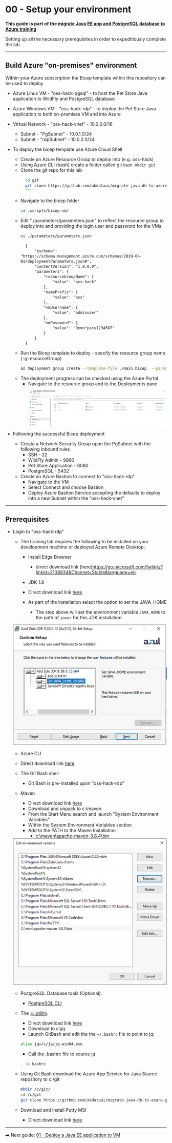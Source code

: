 # 00 - Setup your environment

__This guide is part of the [migrate Java EE app and PostgreSQL database to Azure training](../README.md)__

Setting up all the necessary prerequisites in order to expeditiously complete the lab.

---
## Build Azure "on-premises" environment

Within your Azure subscription the Bicep template within this repository can be used to deploy
* Azure Linux VM - "oss-hack-pgsql" - to host the Pet Store Java application to WildFly and PostgreSQL database
* Azure Windows VM - "oss-hack-rdp" - to deploy the Pet Store Java application to both on-premises VM and into Azure
* Virtual Network - "oss-hack-vnet" - 10.0.0.0/16
  * Subnet - "PgSubnet" - 10.0.1.0/24
  * Subnet - "rdpSubnet" - 10.0.2.0/24

* To deploy the bicep template use Azure Cloud Shell 
    * Create an Azure Resource Group to deploy into (e.g. oss-hack)
    * Using Azure CLI (bash) create a folder called git
          ```bash
          mkdir git
          ```
    * Clone the git repo for this lab
        ```bash
          cd git
          git clone https://github.com/akdataai/migrate-java-db-to-azure.git
          ````
    * Navigate to the bicep folder 
        ```bash
        cd .scripts/bicep-vm/
        ```
    * Edit "./parameters/parameters.json" to reflect the resource group to deploy into and providing the login user and password for the VMs
        ```bash
        vi ./parameters/parameters.json
        ```
        ```text
          {
              "$schema": "https://schema.management.azure.com/schemas/2019-04-01/deploymentParameters.json#",
              "contentVersion": "1.0.0.0",
              "parameters": {
                  "resourceGroupName": {
                      "value": "oss-hack"
                  },
                  "namePrefix": {
                      "value": "oss"
                  },
                  "vmUsername": {
                      "value": "adminuser"
                  },
                  "vmPassword": {
                      "value": "Demo"pass1234567"
                  }
              }
          }
        ````
    * Run the Bicep template to deploy - specify the resource group name (-g resourceGroup)
        ```bash
        az deployment group create --template-file ./main.bicep  --parameters ./parameters/parameters.json -g "oss-hack"
        ```
    * The deployment progress can be checked using the Azure Portal
      * Navigate to the resource group and to the Deployments pane
        <img src="media/BicepDeployment.png" width=500 align=centre>   
* Following the successful Bicep deployment
    * Create a Network Security Group upon the PgSubnet with the following inbound rules
      * SSH - 22
      * WildFly Admin - 9990
      * Pet Store Application - 8080
      * PostgreSQL - 5432
    * Create an Azure Bastion to connect to "oss-hack-rdp"
      * Navigate to the VM
      * Select Connect and choose Bastion
      * Deploy Azure Bastion Service accepting the defaults to deploy into a new Subnet within the "oss-hack-vnet"

---
## Prerequisites

* Login to "oss-hack-rdp" 
  * The training lab requires the following to be installed on your development machine or deployed Azure Remote Desktop:
    * Install Edge Browser
      * direct download link [here]https://go.microsoft.com/fwlink/?linkid=2108834&Channel=Stable&language=en
  
    * JDK 1.8
    *  Direct download link [here](https://cdn.azul.com/zulu/bin/zulu8.58.0.13-ca-jdk8.0.312-win_x64.msi)
      * As part of the installation select the option to set the JAVA_HOME
        * The step above will set the environment variable `JAVA_HOME` to the path of `javac` for this JDK installation.
  
  ![JDK Installation](media/AzulZuluJDKInstallation.png)
  
    * Azure CLI
    * Direct download link [here](https://aka.ms/installazurecliwindows)
   
    * The Git Bash shell
      * Git Bash is pre-installed upon "oss-hack-rdp"
    
    * Maven
      * Direct download link [here](https://dlcdn.apache.org/maven/maven-3/3.8.4/binaries/apache-maven-3.8.4-bin.zip) 
      * Download and unpack to c:\maven
      * From the Start Menu search and launch "System Environment Variables"
      * Within the System Environment Variables section
      * Add to the PATH to the Maven Installation
        * c:\maven\apache-maven-3.8.4\bin
    <img src="media/SystemEnvironmentVariables.png" width=500 align=centre>
    
    * PostgreSQL Database tools (Optional):
      * [PostgreSQL CLI](https://www.postgresql.org/docs/current/app-psql.html)
    
    * The [`jq` utility](https://stedolan.github.io/jq/download/). 
        * Direct download link [here](https://github.com/stedolan/jq/releases/download/jq-1.6/jq-win64.exe)
        * Download to c:\jq
      * Launch GitBash and edit the the `~/.bashrc` file to point to jq: 
       ```bash
      alias jq=/c/jq/jq-win64.exe
      ```
      * Call the .bashrc file to source jq
      ```bash
      . ~/.bashrc
      ```
      
    * Using Git Bash download the Azure App Service for Java Source repository to c:/git
      ```bash
      mkdir /c/git/
      cd /c/git
      git clone https://github.com/akdataai/migrate-java-db-to-azure.git
      ````
    
    * Download and install Putty MSI
      * Direct download link [here](https://the.earth.li/~sgtatham/putty/latest/w64/putty-64bit-0.76-installer.msi)

---

➡️ Next guide: [01 - Deploy a Java EE application to VM](../step-01-deploy-java-ee-app-to-VM/README.md)
